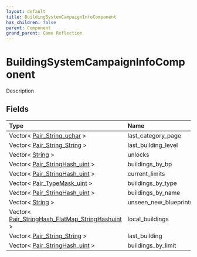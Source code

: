 ```yaml
---
layout: default
title: BuildingSystemCampaignInfoComponent
has_children: false
parent: Component
grand_parent: Game Reflection
---
```

# BuildingSystemCampaignInfoComponent
Description 

## Fields

| Type | Name |
|:-------------|:--------------|
| Vector< [Pair_String_uchar](/docs/game-reflection/classes/pair__string_uchar) > | last_category_page |
| Vector< [Pair_String_String](/docs/game-reflection/classes/pair__string__string) > | last_building_level |
| Vector< [String](/docs/game-reflection/components/string) > | unlocks |
| Vector< [Pair_StringHash_uint](/docs/game-reflection/classes/pair__string_hash_uint) > | buildings_by_bp |
| Vector< [Pair_StringHash_uint](/docs/game-reflection/classes/pair__string_hash_uint) > | current_limits |
| Vector< [Pair_TypeMask_uint](/docs/game-reflection/classes/pair__type_mask_uint) > | buildings_by_type |
| Vector< [Pair_StringHash_uint](/docs/game-reflection/classes/pair__string_hash_uint) > | buildings_by_name |
| Vector< [String](/docs/game-reflection/components/string) > | unseen_new_blueprints |
| Vector< [Pair_StringHash_FlatMap_StringHashuint](/docs/game-reflection/classes/pair__string_hash__flat_map__string_hashuint) > | local_buildings |
| Vector< [Pair_String_String](/docs/game-reflection/classes/pair__string__string) > | last_building |
| Vector< [Pair_StringHash_uint](/docs/game-reflection/classes/pair__string_hash_uint) > | buildings_by_limit |

